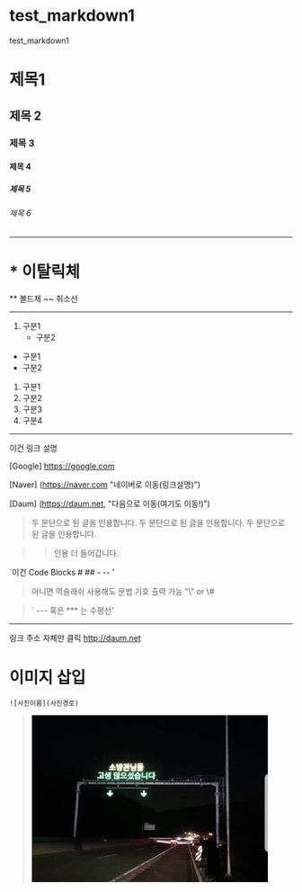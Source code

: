 # test_markdown1
test_markdown1

# 제목1
## 제목 2
### 제목 3
#### 제목 4
##### 제목 5
###### 제목 6

---

# * 이탈릭체
** 볼드체
~~ 취소선

---

1. 구분1
    - 구분2

* 구분1
* 구분2

1. 구분1
1. 구분2
2. 구분3
3. 구분4

---

이건 링크 설명

[Google] https://google.com

[Naver] (https://naver.com "네이버로 이동(링크설명)")

[Daum] (https://daum.net, "다음으로 이동(여기도 이동!)")







> 두 문단으로 된 글을 인용합니다. 두 문단으로 된 글을 인용합니다. 두 문단으로 된 글을 인용합니다.

>> 인용 더 들어갑니다.

`이건 Code Blocks # ## - -- '

> 아니면 역슬래쉬 사용해도 문법 기호 출력 가능 "\\" or \\# 


> ` --- 혹은 *** 는 수평선'

***

링크 주소 자체만 클릭
<http://daum.net>


# 이미지 삽입
`![사진이름](사진경로)`

>![Test](.\Images\1.jpg)